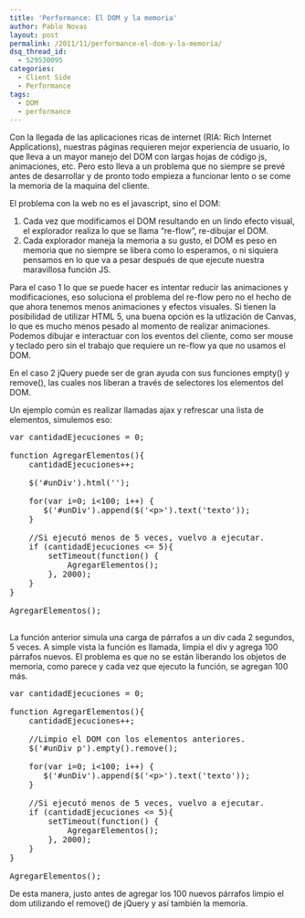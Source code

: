 ```yaml
---
title: 'Performance: El DOM y la memoria'
author: Pablo Novas
layout: post
permalink: /2011/11/performance-el-dom-y-la-memoria/
dsq_thread_id:
  - 529530095
categories:
  - Client Side
  - Performance
tags:
  - DOM
  - performance
---
```

Con la llegada de las aplicaciones ricas de internet (RIA: Rich Internet Applications), nuestras páginas requieren mejor experiencia de usuario, lo que lleva a un mayor manejo del DOM con largas hojas de código js, animaciones, etc. Pero esto lleva a un problema que no siempre se prevé antes de desarrollar y de pronto todo empieza a funcionar lento o se come la memoria de la maquina del cliente.

El problema con la web no es el javascript, sino el DOM:

  1. Cada vez que modificamos el DOM resultando en un lindo efecto visual, el explorador realiza lo que se llama &#8220;re-flow&#8221;, re-dibujar el DOM.
  2. Cada explorador maneja la memoria a su gusto, el DOM es peso en memoria que no siempre se libera como lo esperamos, o ni siquiera pensamos en lo que va a pesar después de que ejecute nuestra maravillosa función JS.

Para el caso 1 lo que se puede hacer es intentar reducir las animaciones y modificaciones, eso soluciona el problema del re-flow pero no el hecho de que ahora tenemos menos animaciones y efectos visuales. Si tienen la posibilidad de utilizar HTML 5, una buena opción es la utlización de Canvas, lo que es mucho menos pesado al momento de realizar animaciones. Podemos dibujar e interactuar con los eventos del cliente, como ser mouse y teclado pero sin el trabajo que requiere un re-flow ya que no usamos el DOM.

En el caso 2 jQuery puede ser de gran ayuda con sus funciones empty() y remove(), las cuales nos liberan a través de selectores los elementos del DOM.

Un ejemplo común es realizar llamadas ajax y refrescar una lista de elementos, simulemos eso:  
<!--more-->

<pre class="brush: jscript; highlight: [6]; title: ; notranslate" title="">var cantidadEjecuciones = 0;

function AgregarElementos(){
    cantidadEjecuciones++;

    $('#unDiv').html('');

    for(var i=0; i&lt;100; i++) {
       $('#unDiv').append($('&lt;p&gt;').text('texto'));
    }

    //Si ejecutó menos de 5 veces, vuelvo a ejecutar.
    if (cantidadEjecuciones &lt;= 5){
        setTimeout(function() {
            AgregarElementos();
        }, 2000);
    }
}

AgregarElementos();

</pre>

La función anterior simula una carga de párrafos a un div cada 2 segundos, 5 veces. A simple vista la función es llamada, limpia el div y agrega 100 párrafos nuevos. El problema es que no se están liberando los objetos de memoria, como parece y cada vez que ejecuto la función, se agregan 100 más.

<pre class="brush: jscript; highlight: [7]; title: ; notranslate" title="">var cantidadEjecuciones = 0;

function AgregarElementos(){
    cantidadEjecuciones++;

    //Limpio el DOM con los elementos anteriores.
    $('#unDiv p').empty().remove();

    for(var i=0; i&lt;100; i++) {
       $('#unDiv').append($('&lt;p&gt;').text('texto'));
    }

    //Si ejecutó menos de 5 veces, vuelvo a ejecutar.
    if (cantidadEjecuciones &lt;= 5){
        setTimeout(function() {
            AgregarElementos();
        }, 2000);
    }
}

AgregarElementos();
</pre>

De esta manera, justo antes de agregar los 100 nuevos párrafos limpio el dom utilizando el remove() de jQuery y así también la memoria.